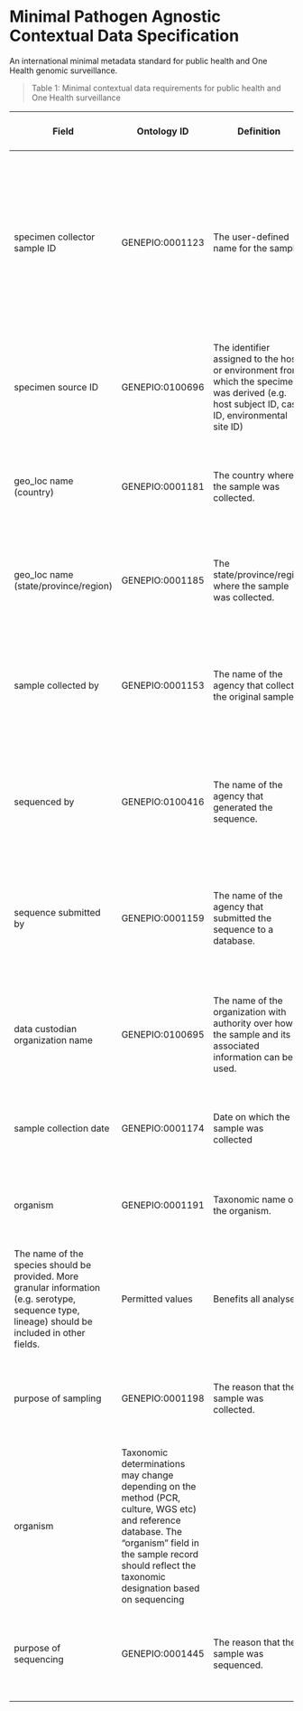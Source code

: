 # Minimal Pathogen Agnostic Contextual Data Specification
An international minimal metadata standard for public health and One Health genomic surveillance.
> Table 1: Minimal contextual data requirements for public health and One Health surveillance 

| Field | Ontology ID | Definition | Guidance | Expected Value Type | Benefits | Considerations and Privacy |
|---|---|---|---|---|---|---|
| specimen collector sample ID | GENEPIO:0001123 | The user-defined name for the sample. | Original ID given to the sample at the primary laboratory | Alpha-numeric value | Linkage of sample with genomic, lab and epi data; Identifier tracking and establishing chain of custody; Can be considered Personal Health Identifiable (PHI) information | Public facing identifier can be used as replacement when sharing (such as a hash ID) |
| specimen source ID | GENEPIO:0100696 | The identifier assigned to the host or environment from which the specimen was derived (e.g. host subject ID, case ID, environmental site ID) | Provide the identifier for the source of the sample such as the case ID or site ID. | Alpha-numeric value | Allow for deduplication of cases; Traceability | Can be considered Personal Health Identifiable (PHI) information; Public facing identifier can be used as replacement when sharing (such as a hash ID) |
| geo_loc name (country) | GENEPIO:0001181 | The country where the sample was collected. | Use an ontology such as the Gazateer (GAZ). Equivalent to ISO3166-1 | Permitted values | Spatio-temporal analysis; International Health Regulations reporting requirements | If event counts in a country are low, perturbation may be required |
| geo_loc name (state/province/region) | GENEPIO:0001185 | The state/province/region where the sample was collected. | Use an ontology such as the Gazateer ontology (GAZ). Equivalent to ISO3166-2 | Permitted values | Spatio-temporal analysis | If event counts in a state/province/region are low, perturbation may be required |
| sample collected by | GENEPIO:0001153 | The name of the agency that collected the original sample. | The official organization name should be used (avoid abbreviations, alternate names as much as possible). | Auto complete controlled list | Recognition; Provenance; Contact for follow-up | Care should be taken with regards to potential geographical identification associated with organizational name. |
| sequenced by | GENEPIO:0100416 | The name of the agency that generated the sequence. | The official organization name should be used (avoid abbreviations, alternate names as much as possible). | Auto complete controlled list | Recognition; Provenance; Contact for follow-up | Negligible privacy concerns |
| sequence submitted by | GENEPIO:0001159 | The name of the agency that submitted the sequence to a database. | The official organization name should be used (avoid abbreviations, alternate names as much as possible). | Auto complete controlled list | Recognition; Provenance; Contact for follow-up | Negligible privacy concerns |
| data custodian organization name | GENEPIO:0100695 | The name of the organization with authority over how the sample and its associated information can be used. | The official organization name should be used (avoid abbreviations, alternate names as much as possible). | Auto complete controlled list | Jurisdictional authority over data use; Decision-making; Contact for follow-up | Care should be taken with regards to potential geographical identification associated with organizational name. |
| sample collection date | GENEPIO:0001174 | Date on which the sample was collected | For public health analyses this should be defined to the day. | ISO 8601 format (YYYY-MM-DD) | Spatio-temporal analysis | If event counts over a specific time period are low, perturbation may be required. |
| organism | GENEPIO:0001191 | Taxonomic name of the organism. | Use an ontology such as the NCBI Taxonomy Ontology (NCBITaxon).
The name of the species should be provided. More granular information (e.g. serotype, sequence type, lineage) should be included in other fields. | Permitted values | Benefits all analyses |
| purpose of sampling | GENEPIO:0001198 | The reason that the sample was collected. | Use an ontology such as the Genomic Epidemiology Ontology (GenEpiO). | Permitted values | Informs potential sampling strategy bias | May have identifiability concerns when used in conjunction with other fields (i.e. geographic and temporal information) |
| organism |Taxonomic determinations may change depending on the method (PCR, culture, WGS etc) and reference database. The “organism” field in the sample record should reflect the taxonomic designation based on sequencing |
| purpose of sequencing | GENEPIO:0001445 | The reason that the sample was sequenced. | Use an ontology such as the Genomic Epidemiology Ontology (GenEpiO). | Permitted values | Informs potential sequencing strategy bias | May have identifiability concerns when used in conjunction with other fields (i.e. geographic and temporal information). |




















